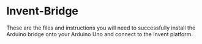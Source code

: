 # Invent-Bridge
These are the files and instructions you will need to successfully install the Arduino bridge onto your Arduino Uno and connect to the Invent platform.
